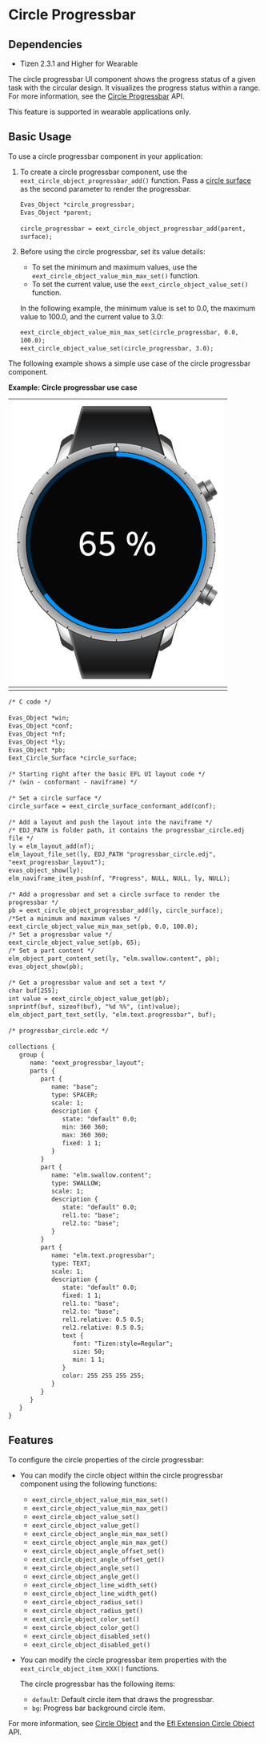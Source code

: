 # Circle Progressbar

## Dependencies

- Tizen 2.3.1 and Higher for Wearable

The circle progressbar UI component shows the progress status of a given task with the circular design. It visualizes the progress status within a range. For more information, see the [Circle Progressbar](../../../../../org.tizen.native.wearable.apireference/group__CAPI__EFL__EXTENSION__CIRCLE__PROGRESSBAR__MODULE.html) API.

This feature is supported in wearable applications only.

## Basic Usage

To use a circle progressbar component in your application:

1. To create a circle progressbar component, use the `eext_circle_object_progressbar_add()` function. Pass a [circle surface](component-circ-surface-wn.md) as the second parameter to render the progressbar.

   ```
   Evas_Object *circle_progressbar;
   Evas_Object *parent;

   circle_progressbar = eext_circle_object_progressbar_add(parent, surface);
   ```

2. Before using the circle progressbar, set its value details:

   - To set the minimum and maximum values, use the `eext_circle_object_value_min_max_set()` function.
   - To set the current value, use the `eext_circle_object_value_set()` function.

   In the following example, the minimum value is set to 0.0, the maximum value to 100.0, and the current value to 3.0:

   ```
   eext_circle_object_value_min_max_set(circle_progressbar, 0.0, 100.0);
   eext_circle_object_value_set(circle_progressbar, 3.0);
   ```

The following example shows a simple use case of the circle progressbar component.

**Example: Circle progressbar use case**

| ![Circle progressbar](./media/progressbar_eext_circ_wn.png) |
| ---------------------------------------- |
|                                          |

```
/* C code */

Evas_Object *win;
Evas_Object *conf;
Evas_Object *nf;
Evas_Object *ly;
Evas_Object *pb;
Eext_Circle_Surface *circle_surface;

/* Starting right after the basic EFL UI layout code */
/* (win - conformant - naviframe) */

/* Set a circle surface */
circle_surface = eext_circle_surface_conformant_add(conf);

/* Add a layout and push the layout into the naviframe */
/* EDJ_PATH is folder path, it contains the progressbar_circle.edj file */
ly = elm_layout_add(nf);
elm_layout_file_set(ly, EDJ_PATH "progressbar_circle.edj", "eext_progressbar_layout");
evas_object_show(ly);
elm_naviframe_item_push(nf, "Progress", NULL, NULL, ly, NULL);

/* Add a progressbar and set a circle surface to render the progressbar */
pb = eext_circle_object_progressbar_add(ly, circle_surface);
/*Set a minimum and maximum values */
eext_circle_object_value_min_max_set(pb, 0.0, 100.0);
/* Set a progressbar value */
eext_circle_object_value_set(pb, 65);
/* Set a part content */
elm_object_part_content_set(ly, "elm.swallow.content", pb);
evas_object_show(pb);

/* Get a progressbar value and set a text */
char buf[255];
int value = eext_circle_object_value_get(pb);
snprintf(buf, sizeof(buf), "%d %%", (int)value);
elm_object_part_text_set(ly, "elm.text.progressbar", buf);

/* progressbar_circle.edc */

collections {
   group {
      name: "eext_progressbar_layout";
      parts {
         part {
            name: "base";
            type: SPACER;
            scale: 1;
            description {
               state: "default" 0.0;
               min: 360 360;
               max: 360 360;
               fixed: 1 1;
            }
         }
         part {
            name: "elm.swallow.content";
            type: SWALLOW;
            scale: 1;
            description {
               state: "default" 0.0;
               rel1.to: "base";
               rel2.to: "base";
            }
         }
         part {
            name: "elm.text.progressbar";
            type: TEXT;
            scale: 1;
            description {
               state: "default" 0.0;
               fixed: 1 1;
               rel1.to: "base";
               rel2.to: "base";
               rel1.relative: 0.5 0.5;
               rel2.relative: 0.5 0.5;
               text {
                  font: "Tizen:style=Regular";
                  size: 50;
                  min: 1 1;
               }
               color: 255 255 255 255;
            }
         }
      }
   }
}
```

## Features

To configure the circle properties of the circle progressbar:

- You can modify the circle object within the circle progressbar component using the following functions:

  - `eext_circle_object_value_min_max_set()`
  - `eext_circle_object_value_min_max_get()`
  - `eext_circle_object_value_set()`
  - `eext_circle_object_value_get()`
  - `eext_circle_object_angle_min_max_set()`
  - `eext_circle_object_angle_min_max_get()`
  - `eext_circle_object_angle_offset_set()`
  - `eext_circle_object_angle_offset_get()`
  - `eext_circle_object_angle_set()`
  - `eext_circle_object_angle_get()`
  - `eext_circle_object_line_width_set()`
  - `eext_circle_object_line_width_get()`
  - `eext_circle_object_radius_set()`
  - `eext_circle_object_radius_get()`
  - `eext_circle_object_color_set()`
  - `eext_circle_object_color_get()`
  - `eext_circle_object_disabled_set()`
  - `eext_circle_object_disabled_get()`

- You can modify the circle progressbar item properties with the `eext_circle_object_item_XXX()` functions.

  The circle progressbar has the following items:

  - `default`: Default circle item that draws the progressbar.
  - `bg`: Progress bar background circle item.

For more information, see [Circle Object](component-circ-object-wn.md) and the [Efl Extension Circle Object](../../../../../org.tizen.native.wearable.apireference/group__CAPI__EFL__EXTENSION__CIRCLE__OBJECT__MODULE.html) API.